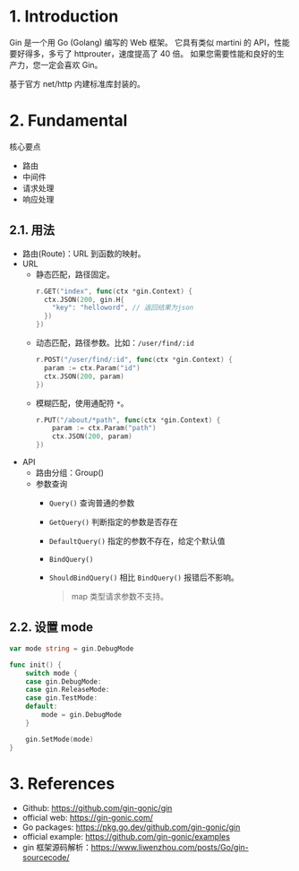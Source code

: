<!--
 * @Author: JohnJeep
 * @Date: 2025-04-18 15:16:37
 * @LastEditors: JohnJeep
 * @LastEditTime: 2025-04-18 17:05:44
 * @Description: Gin framework usage
 * Copyright (c) 2025 by John Jeep, All Rights Reserved. 
-->

# 1. Introduction

Gin 是一个用 Go (Golang) 编写的 Web 框架。 它具有类似 martini 的 API，性能要好得多，多亏了 httprouter，速度提高了 40 倍。 如果您需要性能和良好的生产力，您一定会喜欢 Gin。

基于官方 net/http 内建标准库封装的。 


# 2. Fundamental

核心要点

- 路由
- 中间件
- 请求处理
- 响应处理

## 2.1. 用法

- 路由(Route)：URL 到函数的映射。
- URL
  - 静态匹配，路径固定。
    ```go
    r.GET("index", func(ctx *gin.Context) {
      ctx.JSON(200, gin.H{
        "key": "helloword", // 返回结果为json
      })
    })
    ```
  - 动态匹配，路径参数。比如：`/user/find/:id`
    ```go
    r.POST("/user/find/:id", func(ctx *gin.Context) {
      param := ctx.Param("id")
      ctx.JSON(200, param)
    })
    ```
  - 模糊匹配，使用通配符 `*`。
    ```go
    r.PUT("/about/*path", func(ctx *gin.Context) {
    	param := ctx.Param("path")
    	ctx.JSON(200, param)
    })
    ```
- API 
  - 路由分组：Group()
  - 参数查询
    - `Query()` 查询普通的参数
    - `GetQuery()` 判断指定的参数是否存在
    - `DefaultQuery()` 指定的参数不存在，给定个默认值
    - `BindQuery()` 
    - `ShouldBindQuery()`  相比 `BindQuery()`  报错后不影响。
      
      > map 类型请求参数不支持。


## 2.2. 设置 mode

```go
var mode string = gin.DebugMode

func init() {
	switch mode {
	case gin.DebugMode:
	case gin.ReleaseMode:
	case gin.TestMode:
	default:
		mode = gin.DebugMode
	}

	gin.SetMode(mode)
}
```


# 3. References

- Github: https://github.com/gin-gonic/gin
- official web: https://gin-gonic.com/
- Go packages: https://pkg.go.dev/github.com/gin-gonic/gin
- official example: https://github.com/gin-gonic/examples
- gin 框架源码解析：https://www.liwenzhou.com/posts/Go/gin-sourcecode/


